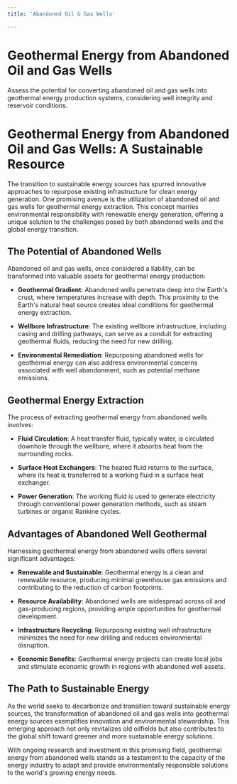 ```yaml
---
title: 'Abandoned Oil & Gas Wells'

---
```


# Geothermal Energy from Abandoned Oil and Gas Wells

Assess the potential for converting abandoned oil and gas wells into geothermal energy production systems, considering well integrity and reservoir conditions.

# Geothermal Energy from Abandoned Oil and Gas Wells: A Sustainable Resource

The transition to sustainable energy sources has spurred innovative approaches to repurpose existing infrastructure for clean energy generation. One promising avenue is the utilization of abandoned oil and gas wells for geothermal energy extraction. This concept marries environmental responsibility with renewable energy generation, offering a unique solution to the challenges posed by both abandoned wells and the global energy transition.

## The Potential of Abandoned Wells

Abandoned oil and gas wells, once considered a liability, can be transformed into valuable assets for geothermal energy production:

- **Geothermal Gradient**: Abandoned wells penetrate deep into the Earth's crust, where temperatures increase with depth. This proximity to the Earth's natural heat source creates ideal conditions for geothermal energy extraction.

- **Wellbore Infrastructure**: The existing wellbore infrastructure, including casing and drilling pathways, can serve as a conduit for extracting geothermal fluids, reducing the need for new drilling.

- **Environmental Remediation**: Repurposing abandoned wells for geothermal energy can also address environmental concerns associated with well abandonment, such as potential methane emissions.

## Geothermal Energy Extraction

The process of extracting geothermal energy from abandoned wells involves:

- **Fluid Circulation**: A heat transfer fluid, typically water, is circulated downhole through the wellbore, where it absorbs heat from the surrounding rocks.

- **Surface Heat Exchangers**: The heated fluid returns to the surface, where its heat is transferred to a working fluid in a surface heat exchanger.

- **Power Generation**: The working fluid is used to generate electricity through conventional power generation methods, such as steam turbines or organic Rankine cycles.

## Advantages of Abandoned Well Geothermal

Harnessing geothermal energy from abandoned wells offers several significant advantages:

- **Renewable and Sustainable**: Geothermal energy is a clean and renewable resource, producing minimal greenhouse gas emissions and contributing to the reduction of carbon footprints.

- **Resource Availability**: Abandoned wells are widespread across oil and gas-producing regions, providing ample opportunities for geothermal development.

- **Infrastructure Recycling**: Repurposing existing well infrastructure minimizes the need for new drilling and reduces environmental disruption.

- **Economic Benefits**: Geothermal energy projects can create local jobs and stimulate economic growth in regions with abandoned well assets.

## The Path to Sustainable Energy

As the world seeks to decarbonize and transition toward sustainable energy sources, the transformation of abandoned oil and gas wells into geothermal energy sources exemplifies innovation and environmental stewardship. This emerging approach not only revitalizes old oilfields but also contributes to the global shift toward greener and more sustainable energy solutions.

With ongoing research and investment in this promising field, geothermal energy from abandoned wells stands as a testament to the capacity of the energy industry to adapt and provide environmentally responsible solutions to the world's growing energy needs.
